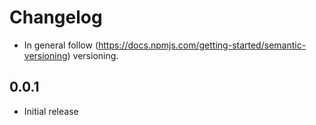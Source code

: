 # Changelog

* In general follow (https://docs.npmjs.com/getting-started/semantic-versioning) versioning.

## <next>

## 0.0.1
* Initial release
